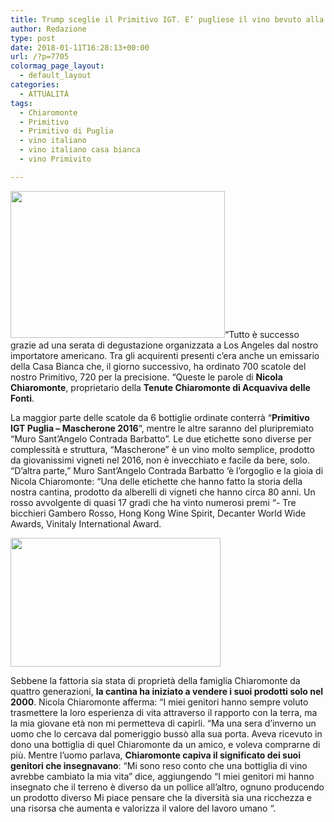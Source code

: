 ```yaml
---
title: Trump sceglie il Primitivo IGT. E’ pugliese il vino bevuto alla Casa Bianca
author: Redazione
type: post
date: 2018-01-11T16:28:13+00:00
url: /?p=7705
colormag_page_layout:
  - default_layout
categories:
  - ATTUALITÀ
tags:
  - Chiaromonte
  - Primitivo
  - Primitivo di Puglia
  - vino italiano
  - vino italiano casa bianca
  - vino Primivito

---
```

<img decoding="async" loading="lazy" class=" wp-image-7707 alignleft" src="https://progressonline.it/wp-content/uploads/2018/01/nicola-chiaromonte-300x200.jpg" alt="" width="343" height="235" />&#8220;Tutto è successo grazie ad una serata di degustazione organizzata a Los Angeles dal nostro importatore americano. Tra gli acquirenti presenti c&#8217;era anche un emissario della Casa Bianca che, il giorno successivo, ha ordinato 700 scatole del nostro Primitivo, 720 per la precisione. &#8220;Queste le parole di **Nicola Chiaromonte**, proprietario della **Tenute Chiaromonte di Acquaviva delle Fonti**.

La maggior parte delle scatole da 6 bottiglie ordinate conterrà &#8220;**Primitivo IGT Puglia &#8211; Mascherone 2016**&#8220;, mentre le altre saranno del pluripremiato &#8220;Muro Sant&#8217;Angelo Contrada Barbatto&#8221;. Le due etichette sono diverse per complessità e struttura, &#8220;Mascherone&#8221; è un vino molto semplice, prodotto da giovanissimi vigneti nel 2016, non è invecchiato e facile da bere, solo. &#8220;D&#8217;altra parte,&#8221; Muro Sant&#8217;Angelo Contrada Barbatto &#8216;è l&#8217;orgoglio e la gioia di Nicola Chiaromonte: &#8220;Una delle etichette che hanno fatto la storia della nostra cantina, prodotto da alberelli di vigneti che hanno circa 80 anni. Un rosso avvolgente di quasi 17 gradi che ha vinto numerosi premi &#8220;- Tre bicchieri Gambero Rosso, Hong Kong Wine Spirit, Decanter World Wide Awards, Vinitaly International Award.

<img decoding="async" loading="lazy" class=" wp-image-7708 alignright" src="https://progressonline.it/wp-content/uploads/2018/01/Donald-Trump-Wine-5-300x175.jpg" alt="" width="336" height="206" /> 

Sebbene la fattoria sia stata di proprietà della famiglia Chiaromonte da quattro generazioni, **la cantina ha iniziato a vendere i suoi prodotti solo nel 2000**. Nicola Chiaromonte afferma: &#8220;I miei genitori hanno sempre voluto trasmettere la loro esperienza di vita attraverso il rapporto con la terra, ma la mia giovane età non mi permetteva di capirli. &#8220;Ma una sera d&#8217;inverno un uomo che lo cercava dal pomeriggio bussò alla sua porta. Aveva ricevuto in dono una bottiglia di quel Chiaromonte da un amico, e voleva comprarne di più. Mentre l&#8217;uomo parlava, **Chiaromonte capiva il significato dei suoi genitori che insegnavano**: &#8220;Mi sono reso conto che una bottiglia di vino avrebbe cambiato la mia vita&#8221; dice, aggiungendo &#8220;I miei genitori mi hanno insegnato che il terreno è diverso da un pollice all&#8217;altro, ognuno producendo un prodotto diverso Mi piace pensare che la diversità sia una ricchezza e una risorsa che aumenta e valorizza il valore del lavoro umano &#8220;.